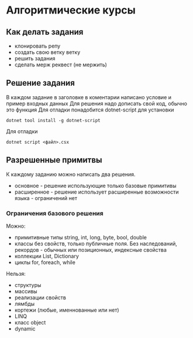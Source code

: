 # Алгоритмические курсы

## Как делать задания
- клонировать репу
- создать свою ветку ветку
- решить задания
- сделать мерж реквест (не мержить)

## Решение задания
В каждом задание в заголовке в коментарии написано условие и пример входных данных
Для решения надо дописать свой код, обычно это функция
Для отладки понадобится dotnet-script для установки

`dotnet tool install -g dotnet-script`

Для отладки 

`dotnet script <файл>.csx`


## Разрешенные примитвы
К каждому заданию можно написать два решения.
- основное - решение использующие только базовые примитивы
- расширенное - решение использует расширенные возможности языка - ограничений нет

### Ограничения базового решения
Можно:
- примитивные типы string, int, long, byte, bool, double
- классы без свойств, только публичные поля. Без наследований, рекордов - обычных или позиционных, индексные свойства
- коллекции List, Dictionary
- циклы for, foreach, while

Нельзя:
- структуры
- массивы
- реализации свойств
- лямбды
- кортежи (любые, именнованные или нет)
- LINQ
- класс object
- dynamic